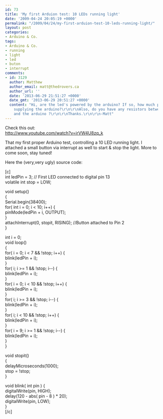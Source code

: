 ```yaml
---
id: 73
title: 'My first Arduion test: 10 LEDs running light'
date: '2009-04-24 20:05:19 +0000'
permalink: "/2009/04/24/my-first-arduion-test-10-leds-running-light/"
layout: post
categories:
- Arduino & Co.
tags:
- Arduino & Co.
- running
- light
- led
- buton
- interrupt
comments:
- id: 3129
  author: Matthew
  author_email: matt@thedrovers.ca
  author_url: ''
  date: '2013-06-29 21:51:27 +0000'
  date_gmt: '2013-06-29 20:51:27 +0000'
  content: "Hi, are the led's powered by the arduino? If so, how much power are you
    supplying the arduino?\r\n\r\nAlso, do you have any resistors between the led's
    and the arduino ?\r\n\r\nThanks.\r\n\r\n-Matt"
---
```

Check this out:  
<http://www.youtube.com/watch?v=irVW4U8zq_k>

That my first proper Arduino test, controlling a 10 LED running light. I attached a small button via interrupt as well to start & stop the light. More to come soon, stay tuned!

Here the (very,very ugly) source code:

[c]  
int ledPin = 3; // First LED connected to digital pin 13  
volatile int stop = LOW;

void setup()  
{  
 Serial.begin(38400);  
 for( int i = 0; i \< 10; i++) {  
 pinMode(ledPin + i, OUTPUT);  
 }  
 attachInterrupt(0, stopit, RISING); //Button attached to Pin 2  
}

int i = 0;  
void loop()  
{  
 for( i = 0; i \< 7 && !stop; i++) {  
 blink(ledPin + i);  
 }  
 for( i; i \>= 1 && !stop; i--) {  
 blink(ledPin + i);  
 }  
 for( i = 0; i \< 10 && !stop; i++) {  
 blink(ledPin + i);  
 }  
 for( i; i \>= 3 && !stop; i--) {  
 blink(ledPin + i);  
 }  
 for( i; i \< 10 && !stop; i++) {  
 blink(ledPin + i);  
 }  
 for( i = 9; i \>= 1 && !stop; i--) {  
 blink(ledPin + i);  
 }  
}

void stopit()  
{  
 delayMicroseconds(1000);  
 stop = !stop;  
}

void blink( int pin ) {  
 digitalWrite(pin, HIGH);  
 delay(120 - abs( pin - 8 ) \* 20);  
 digitalWrite(pin, LOW);  
}  
[/c]